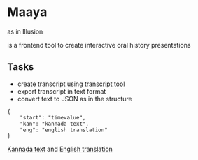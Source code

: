 # Maaya
as in Illusion

is a frontend tool to create interactive oral history presentations

## Tasks
* create transcript using [transcript tool](http://transcribe.test.openrun.net/)
* export transcript in text format
* convert text to JSON as in the structure 
```
{
	"start": "timevalue",
	"kan": "kannada text",
	"eng": "english translation"
}
```
[Kannada text](http://gk.chaha.in/#gk-kannada) and [English translation](https://docs.google.com/document/d/1hKJPsB1KE3sJ4HOM2F3GW5-_Obb4so3vQYm9i3K1ElU/edit)